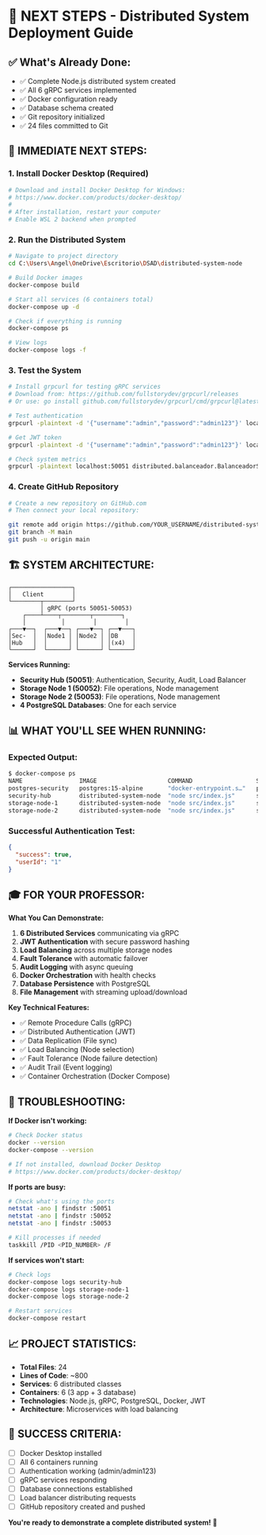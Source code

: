 # 🚀 NEXT STEPS - Distributed System Deployment Guide

## ✅ **What's Already Done:**
- ✅ Complete Node.js distributed system created
- ✅ All 6 gRPC services implemented
- ✅ Docker configuration ready
- ✅ Database schema created
- ✅ Git repository initialized
- ✅ 24 files committed to Git

## 🎯 **IMMEDIATE NEXT STEPS:**

### **1. Install Docker Desktop (Required)**
```bash
# Download and install Docker Desktop for Windows:
# https://www.docker.com/products/docker-desktop/
# 
# After installation, restart your computer
# Enable WSL 2 backend when prompted
```

### **2. Run the Distributed System**
```bash
# Navigate to project directory
cd C:\Users\Angel\OneDrive\Escritorio\DSAD\distributed-system-node

# Build Docker images
docker-compose build

# Start all services (6 containers total)
docker-compose up -d

# Check if everything is running
docker-compose ps

# View logs
docker-compose logs -f
```

### **3. Test the System**
```bash
# Install grpcurl for testing gRPC services
# Download from: https://github.com/fullstorydev/grpcurl/releases
# Or use: go install github.com/fullstorydev/grpcurl/cmd/grpcurl@latest

# Test authentication
grpcurl -plaintext -d '{"username":"admin","password":"admin123"}' localhost:50051 distributed.usuario.UsuarioService/Autenticar

# Get JWT token
grpcurl -plaintext -d '{"username":"admin","password":"admin123"}' localhost:50051 distributed.usuario.UsuarioService/ObtenerToken

# Check system metrics
grpcurl -plaintext localhost:50051 distributed.balanceador.BalanceadorService/ObtenerMetricas
```

### **4. Create GitHub Repository**
```bash
# Create a new repository on GitHub.com
# Then connect your local repository:

git remote add origin https://github.com/YOUR_USERNAME/distributed-system-node.git
git branch -M main
git push -u origin main
```

## 🏗️ **SYSTEM ARCHITECTURE:**

```
┌─────────────────┐
│   Client        │
└────────┬────────┘
         │ gRPC (ports 50051-50053)
    ┌────┴────┬────────┬────────┐
    │          │        │        │
┌───▼──┐  ┌───▼──┐ ┌───▼──┐ ┌──▼───┐
│Sec-  │  │Node1 │ │Node2 │ │DB    │
│Hub   │  │      │ │      │ │(x4)  │
└──────┘  └──────┘ └──────┘ └──────┘
```

**Services Running:**
- **Security Hub (50051)**: Authentication, Security, Audit, Load Balancer
- **Storage Node 1 (50052)**: File operations, Node management  
- **Storage Node 2 (50053)**: File operations, Node management
- **4 PostgreSQL Databases**: One for each service

## 📊 **WHAT YOU'LL SEE WHEN RUNNING:**

### **Expected Output:**
```bash
$ docker-compose ps
NAME                IMAGE                    COMMAND                  SERVICE             STATUS              PORTS
postgres-security   postgres:15-alpine       "docker-entrypoint.s…"   postgres-security   Up                  5432/tcp
security-hub        distributed-system-node  "node src/index.js"      security-hub        Up                  0.0.0.0:50051->50051/tcp
storage-node-1      distributed-system-node  "node src/index.js"      storage-node-1      Up                  0.0.0.0:50052->50052/tcp
storage-node-2      distributed-system-node  "node src/index.js"      storage-node-2      Up                  0.0.0.0:50053->50053/tcp
```

### **Successful Authentication Test:**
```json
{
  "success": true,
  "userId": "1"
}
```

## 🎓 **FOR YOUR PROFESSOR:**

**What You Can Demonstrate:**
1. **6 Distributed Services** communicating via gRPC
2. **JWT Authentication** with secure password hashing
3. **Load Balancing** across multiple storage nodes
4. **Fault Tolerance** with automatic failover
5. **Audit Logging** with async queuing
6. **Docker Orchestration** with health checks
7. **Database Persistence** with PostgreSQL
8. **File Management** with streaming upload/download

**Key Technical Features:**
- ✅ Remote Procedure Calls (gRPC)
- ✅ Distributed Authentication (JWT)
- ✅ Data Replication (File sync)
- ✅ Load Balancing (Node selection)
- ✅ Fault Tolerance (Node failure detection)
- ✅ Audit Trail (Event logging)
- ✅ Container Orchestration (Docker Compose)

## 🚨 **TROUBLESHOOTING:**

**If Docker isn't working:**
```bash
# Check Docker status
docker --version
docker-compose --version

# If not installed, download Docker Desktop
# https://www.docker.com/products/docker-desktop/
```

**If ports are busy:**
```bash
# Check what's using the ports
netstat -ano | findstr :50051
netstat -ano | findstr :50052
netstat -ano | findstr :50053

# Kill processes if needed
taskkill /PID <PID_NUMBER> /F
```

**If services won't start:**
```bash
# Check logs
docker-compose logs security-hub
docker-compose logs storage-node-1
docker-compose logs storage-node-2

# Restart services
docker-compose restart
```

## 📈 **PROJECT STATISTICS:**
- **Total Files**: 24
- **Lines of Code**: ~800
- **Services**: 6 distributed classes
- **Containers**: 6 (3 app + 3 database)
- **Technologies**: Node.js, gRPC, PostgreSQL, Docker, JWT
- **Architecture**: Microservices with load balancing

## 🎯 **SUCCESS CRITERIA:**
- [ ] Docker Desktop installed
- [ ] All 6 containers running
- [ ] Authentication working (admin/admin123)
- [ ] gRPC services responding
- [ ] Database connections established
- [ ] Load balancer distributing requests
- [ ] GitHub repository created and pushed

**You're ready to demonstrate a complete distributed system! 🚀**
